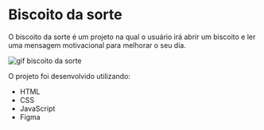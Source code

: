 # Biscoito da sorte

O biscoito da sorte é um projeto na qual o usuário irá abrir um biscoito e ler uma mensagem motivacional para melhorar o seu dia.

![gif biscoito da sorte](https://user-images.githubusercontent.com/122229697/227230751-5d629330-bb4a-4982-bc09-03224f2f021e.gif)

O projeto foi desenvolvido utilizando:
- HTML
- CSS
- JavaScript
- Figma
